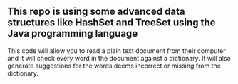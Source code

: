 ## This repo is using some advanced data structures like HashSet and TreeSet using the Java programming language

This code will allow you to read a plain text document from their computer and it will check every word in the document against a dictionary. 
It will also generate suggestions for the words deems incorrect or missing from the dictionary. 


